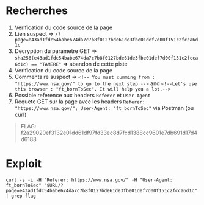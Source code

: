 # Recherches

1. Verification du code source de la page
2. Lien suspect => `/?page=e43ad1fdc54babe674da7c7b8f0127bde61de3fbe01def7d00f151c2fcca6d1c`
3. Decryption du parametre GET => `sha256(e43ad1fdc54babe674da7c7b8f0127bde61de3fbe01def7d00f151c2fcca6d1c) == "TAMERE"` => abandon de cette piste
4. Verification du code source de la page
5. Commentaire suspect => `<!-- You must cumming from : "https://www.nsa.gov/" to go to the next step -->` and `<!--Let's use this browser : "ft_bornToSec". It will help you a lot.-->`
6. Possible reference aux headers `Referer` et `User-Agent`
7. Requete GET sur la page avec les headers `Referer: "https://www.nsa.gov/"; User-Agent: "ft_bornToSec"` via Postman (ou curl)

> FLAG: f2a29020ef3132e01dd61df97fd33ec8d7fcd1388cc9601e7db691d17d4d6188

# Exploit

```
curl -s -i -H "Referer: https://www.nsa.gov/" -H "User-Agent: ft_bornToSec" "$URL/?page=e43ad1fdc54babe674da7c7b8f0127bde61de3fbe01def7d00f151c2fcca6d1c" | grep flag
```
